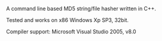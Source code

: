 A command line based MD5 string/file hasher written in C++.

Tested and works on x86 Windows Xp SP3, 32bit.

Compiler support: Microsoft Visual Studio 2005, v8.0